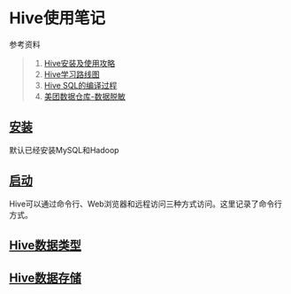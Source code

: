 # Hive使用笔记

参考资料

>1. [Hive安装及使用攻略](http://blog.fens.me/hadoop-hive-intro/)
>2. [Hive学习路线图](http://blog.fens.me/hadoop-hive-roadmap/)
>3. [Hive SQL的编译过程](http://tech.meituan.com/hive-sql-to-mapreduce.html)
>4. [美团数据仓库-数据脱敏](http://tech.meituan.com/data-mask.html)

## [安装](install.md)

默认已经安装MySQL和Hadoop

## [启动](hive_start.md)

Hive可以通过命令行、Web浏览器和远程访问三种方式访问。这里记录了命令行方式。

## [Hive数据类型](data_type.md)

## [Hive数据存储](data_store.md)
